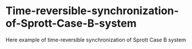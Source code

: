 # Time-reversible-synchronization-of-Sprott-Case-B-system
Here example of time-reversible synchronization of Sprott Case B system
